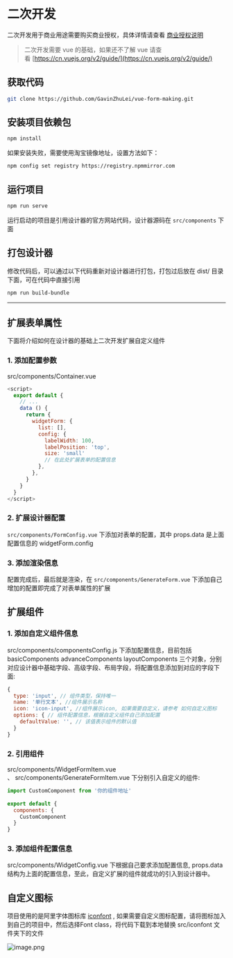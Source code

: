 # 二次开发

二次开发用于商业用途需要购买商业授权，具体详情请查看 [商业授权说明](http://form.making.link/pricing)

> 二次开发需要 vue 的基础，如果还不了解 vue 请查看 [https://cn.vuejs.org/v2/guide/](https://cn.vuejs.org/v2/guide/)

## 获取代码

```bash
git clone https://github.com/GavinZhuLei/vue-form-making.git
``` 

## 安装项目依赖包

```bash
npm install
```

如果安装失败，需要使用淘宝镜像地址，设置方法如下：

``` bash
npm config set registry https://registry.npmmirror.com
```

## 运行项目

```bash
npm run serve
```

运行启动的项目是引用设计器的官方网站代码，设计器源码在 `src/components` 下面

## 打包设计器

修改代码后，可以通过以下代码重新对设计器进行打包，打包过后放在 dist/ 目录下面，可在代码中直接引用

```bash
npm run build-bundle
```

---

## 扩展表单属性

下面将介绍如何在设计器的基础上二次开发扩展自定义组件

### 1. 添加配置参数

src/components/Container.vue
```javascript
<script>
  export default {
    // ...
   	data () {
      return {
        widgetForm: {
          list: [],
          config: {
            labelWidth: 100,
            labelPosition: 'top',
            size: 'small'
            // 在此处扩展表单的配置信息
          },
        },
      }
    }
  }
</script>
```

### 2. 扩展设计器配置

`src/components/FormConfig.vue` 下添加对表单的配置，其中 props.data 是上面配置信息的 widgetForm.config

### 3. 添加渲染信息

配置完成后，最后就是渲染，在 `src/components/GenerateForm.vue` 下添加自己增加的配置即完成了对表单属性的扩展

## 扩展组件

### 1. 添加自定义组件信息

src/components/componentsConfig.js 下添加配置信息，目前包括 basicComponents advanceComponents layoutComponents 三个对象，分别对应设计器中基础字段、高级字段、布局字段，将配置信息添加到对应的字段下面:

``` javascript
{
  type: 'input', // 组件类型，保持唯一
  name: '单行文本', //组件展示名称
  icon: 'icon-input', //组件展示icon, 如果需要自定义，请参考 如何自定义图标
  options: { // 组件配置信息，根据自定义组件自己添加配置
    defaultValue: '', // 该值表示组件的默认值
  }
}
```

### 2. 引用组件

src/components/WidgetFormItem.vue 、 src/components/GenerateFormItem.vue 下分别引入自定义的组件:

``` javascript
import CustomComponent from '你的组件地址'
  
export default {
  components: {
    CustomComponent
  }
}
```

### 3. 添加组件配置信息

src/components/WidgetConfig.vue 下根据自己要求添加配置信息, props.data 结构为上面的配置信息，至此，自定义扩展的组件就成功的引入到设计器中。

## 自定义图标

项目使用的是阿里字体图标库 [iconfont](https://www.iconfont.cn/) , 如果需要自定义图标配置，请将图标加入到自己的项目中，然后选择Font class，将代码下载到本地替换 src/iconfont 文件夹下的文件

![image.png](http://docs.form.making.link/images/other/develop-1.en.png)